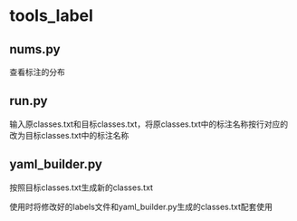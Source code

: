 # tools_label

## nums.py

查看标注的分布

## run.py

输入原classes.txt和目标classes.txt，将原classes.txt中的标注名称按行对应的改为目标classes.txt中的标注名称

## yaml_builder.py
按照目标classes.txt生成新的classes.txt

使用时将修改好的labels文件和yaml_builder.py生成的classes.txt配套使用
